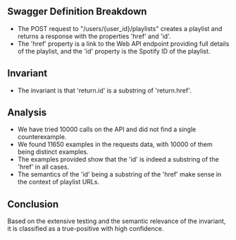 ## Swagger Definition Breakdown
- The POST request to "/users/{user_id}/playlists" creates a playlist and returns a response with the properties 'href' and 'id'.
- The 'href' property is a link to the Web API endpoint providing full details of the playlist, and the 'id' property is the Spotify ID of the playlist.

## Invariant
- The invariant is that 'return.id' is a substring of 'return.href'.

## Analysis
- We have tried 10000 calls on the API and did not find a single counterexample.
- We found 11650 examples in the requests data, with 10000 of them being distinct examples.
- The examples provided show that the 'id' is indeed a substring of the 'href' in all cases.
- The semantics of the 'id' being a substring of the 'href' make sense in the context of playlist URLs.

## Conclusion
Based on the extensive testing and the semantic relevance of the invariant, it is classified as a true-positive with high confidence.
